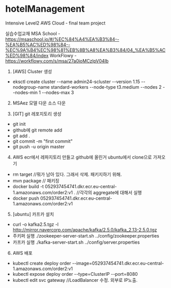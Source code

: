 # hotelManagement
Intensive Level2 AWS Cloud - final team project

실습수업교재
MSA School - https://msaschool.io/#/%EC%84%A4%EA%B3%84--%EA%B5%AC%ED%98%84--%EC%9A%B4%EC%98%81%EB%8B%A8%EA%B3%84/04_%EA%B5%AC%ED%98%84/index
WorkFlowy - https://workflowy.com/s/msa/27a0ioMCzlpV04Ib

1) [AWS] Cluster 생성 
 - eksctl create cluster --name admin24-scluster --version 1.15 --nodegroup-name standard-workers --node-type t3.medium --nodes 2 --nodes-min 1 --nodes-max 3
 
2) MSAez 모델 다운 소스 다운

3) [GIT] git 레포지토리 생성
 - git init
 - github에 git remote add
 - git add .
 - git commit -m "first commit"
 - git push -u origin master
 
4) AWS ecr에서 레파지토리 만들고 github에 올린거 ubuntu에서 clone으로 가져오기
 - rm target //뭐가 남아 있다. 그래서 삭제. 패키지하기 위해.
 - mvn package // 패키징
 - docker build -t 052937454741.dkr.ecr.eu-central-1.amazonaws.com/order2:v1 . //각각의 aggregate에 대해서 실행
 - docker push 052937454741.dkr.ecr.eu-central-1.amazonaws.com/order2:v1

5) [ubuntu] 카프카 설치
 - curl -o kafka2.5.tgz -l http://mirror.navercorp.com/apache/kafka/2.5.0/kafka_2.13-2.5.0.tgz
 - 주키퍼 실행 ./zookeeper-server-start.sh ../config/zookeeper.properties
 - 카프카 실행 ./kafka-server-start.sh ../config/server.properties
 
6) AWS 배포
 - kubectl create deploy order --image=052937454741.dkr.ecr.eu-central-1.amazonaws.com/order2:v1
 - kubectl expose deploy order --type=ClusterIP --port=8080
 - kubectl edit svc gateway //LoadBalancer 수정. 외부로 IP노출.
 

 
